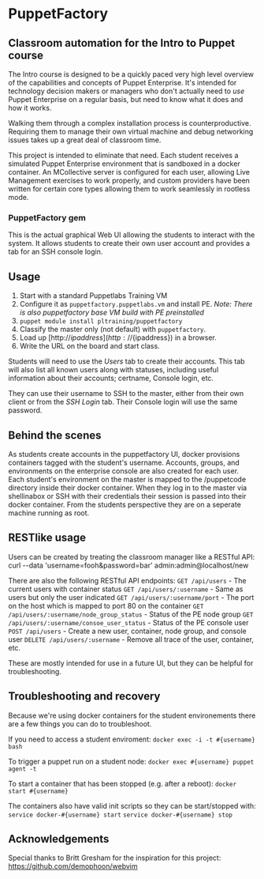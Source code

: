 PuppetFactory
=============

## Classroom automation for the Intro to Puppet course

The Intro course is designed to be a quickly paced very high level overview of
the capabilities and concepts of Puppet Enterprise. It's intended for technology
decision makers or managers who don't actually need to *use* Puppet Enterprise
on a regular basis, but need to know what it does and how it works.

Walking them through a complex installation process is counterproductive.
Requiring them to manage their own virtual machine and debug networking issues
takes up a great deal of classroom time.

This project is intended to eliminate that need. Each student receives a simulated
Puppet Enterprise environment that is sandboxed in a docker container. An 
MCollective server is configured for each user, allowing Live Management 
exercises to work properly, and custom providers have been written for certain 
core types allowing them to work seamlessly in rootless mode.

### PuppetFactory gem

This is the actual graphical Web UI allowing the students to interact with the
system. It allows students to create their own user account and provides a tab
for an SSH console login.

## Usage

1. Start with a standard Puppetlabs Training VM
1. Configure it as `puppetfactory.puppetlabs.vm` and install PE.
*Note: There is also puppetfactory base VM build with PE preinstalled*
1. `puppet module install pltraining/puppetfactory`
1. Classify the master only (not default) with `puppetfactory`.
1. Load up [http://${ipaddress}](http://${ipaddress}) in a browser.
1. Write the URL on the board and start class.

Students will need to use the _Users_ tab to create their accounts. This tab
will also list all known users along with statuses, including useful information
about their accounts; certname, Console login, etc.

They can use their username to SSH to the master, either from their own client
or from the _SSH Login_ tab. Their Console login will use the same password.

## Behind the scenes

As students create accounts in the puppetfactory UI, docker provisions containers
tagged with the student's username. Accounts, groups, and environments on the 
enterprise console are also created for each user. Each student's environment on
the master is mapped to the /puppetcode directory inside their docker container.
When they log in to the master via shellinabox or SSH with their credentials 
their session is passed into their docker container. From the students perspective
they are on a seperate machine running as root.

## RESTlike usage

Users can be created by treating the classroom manager like a RESTful API:
  curl --data 'username=fooh&password=bar' admin:admin@localhost/new

There are also the following RESTful API endpoints:
  `GET /api/users`
    - The current users with container status
  `GET /api/users/:username`
    - Same as users but only the user indicated
  `GET /api/users/:username/port`
    - The port on the host which is mapped to port 80 on the container
  `GET /api/users/:username/node_group_status`
    - Status of the PE node group
  `GET /api/users/:username/consoe_user_status`
    - Status of the PE console user
  `POST /api/users`
    - Create a new user, container, node group, and console user
  `DELETE /api/users/:username`
    - Remove all trace of the user, container, etc.

These are mostly intended for use in a future UI, but they can be helpful for troubleshooting.

## Troubleshooting and recovery

Because we're using docker containers for the student environements there are a
few things you can do to troubleshoot.

If you need to access a student enviroment:
`docker exec -i -t #{username} bash`

To trigger a puppet run on a student node:
`docker exec #{username} puppet agent -t`

To start a container that has been stopped (e.g. after a reboot):
`docker start #{username}`

The containers also have valid init scripts so they can be start/stopped with:
`service docker-#{username} start`
`service docker-#{username} stop`

## Acknowledgements

Special thanks to Britt Gresham for the inspiration for this project:
https://github.com/demophoon/webvim

